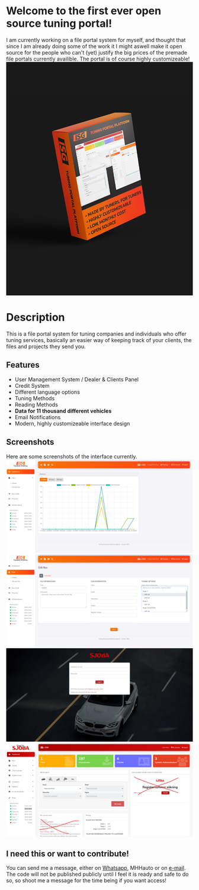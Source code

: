 # Welcome to the first ever open source tuning portal!

I am currently working on a file portal system for myself, and thought that since I am already doing some of the work it I might aswell make it open source for the people who can't (yet) justify the big prices of the premade file portals currently availible. The portal is of course highly customizeable!
![](mockup.png)


# Description

This is a file portal system for tuning companies and individuals who offer tuning services, basically an easier way of keeping track of your clients, the files and projects they send you. 

## Features

 - User Management System / Dealer & Clients Panel
 - Credit System
 - Different language options
 - Tuning Methods
- Reading Methods
- **Data for 11 thousand different vehicles**
- Email Notifications
- Modern, highly customizeable interface design

## Screenshots

Here are some screenshots of the interface currently.
![](img/1.png)
![](img/2.png)
![](img/3.png)
![](img/4.png)


## I need this or want to contribute!

You can send me a message, either on [Whatsapp](https://wa.me/358415767696), MHHauto or on [e-mail](mailto:isak@sjoba.fi). The code will not be published publicly until I feel it is ready and safe to do so, so shoot me a message for the time being if you want access!

